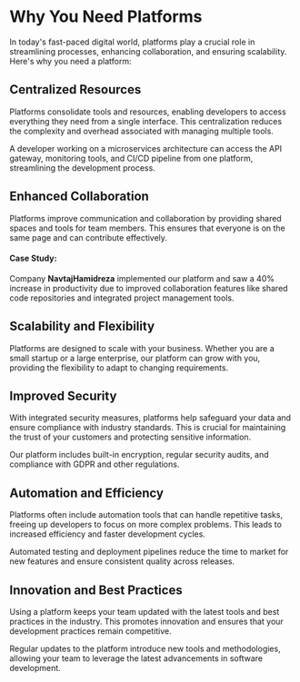 # Why You Need Platforms

In today's fast-paced digital world, platforms play a crucial role in streamlining processes, enhancing collaboration, and ensuring scalability. Here's why you need a platform:

## Centralized Resources
Platforms consolidate tools and resources, enabling developers to access everything they need from a single interface. This centralization reduces the complexity and overhead associated with managing multiple tools.


A developer working on a microservices architecture can access the API gateway, monitoring tools, and CI/CD pipeline from one platform, streamlining the development process.

## Enhanced Collaboration
Platforms improve communication and collaboration by providing shared spaces and tools for team members. This ensures that everyone is on the same page and can contribute effectively.

#### Case Study:
Company <b>NavtajHamidreza</b> implemented our platform and saw a 40% increase in productivity due to improved collaboration features like shared code repositories and integrated project management tools.

## Scalability and Flexibility
Platforms are designed to scale with your business. Whether you are a small startup or a large enterprise, our platform can grow with you, providing the flexibility to adapt to changing requirements.

<!---### Diagram:
![Scalability Diagram](images/scalability_diagram.png)-->

## Improved Security
With integrated security measures, platforms help safeguard your data and ensure compliance with industry standards. This is crucial for maintaining the trust of your customers and protecting sensitive information.

 
Our platform includes built-in encryption, regular security audits, and compliance with GDPR and other regulations.

## Automation and Efficiency
Platforms often include automation tools that can handle repetitive tasks, freeing up developers to focus on more complex problems. This leads to increased efficiency and faster development cycles.

 
Automated testing and deployment pipelines reduce the time to market for new features and ensure consistent quality across releases.

## Innovation and Best Practices
Using a platform keeps your team updated with the latest tools and best practices in the industry. This promotes innovation and ensures that your development practices remain competitive.

 
Regular updates to the platform introduce new tools and methodologies, allowing your team to leverage the latest advancements in software development.
